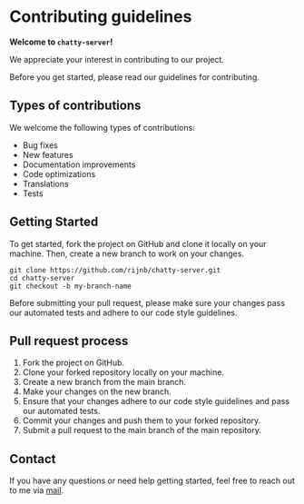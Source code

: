 # Contributing guidelines

**Welcome to `chatty-server`!**

We appreciate your interest in contributing to our project.

Before you get started, please read our guidelines for contributing.

## Types of contributions

We welcome the following types of contributions:

- Bug fixes
- New features
- Documentation improvements
- Code optimizations
- Translations
- Tests

## Getting Started

To get started, fork the project on GitHub and clone it locally on your machine.
Then, create a new branch to work on your changes.

```
git clone https://github.com/rijnb/chatty-server.git
cd chatty-server
git checkout -b my-branch-name

```

Before submitting your pull request, please make sure your changes pass our
automated tests and adhere to our code style guidelines.

## Pull request process

1. Fork the project on GitHub.
2. Clone your forked repository locally on your machine.
3. Create a new branch from the main branch.
4. Make your changes on the new branch.
5. Ensure that your changes adhere to our code style guidelines and pass our automated tests.
6. Commit your changes and push them to your forked repository.
7. Submit a pull request to the main branch of the main repository.

## Contact

If you have any questions or need help getting started,
feel free to reach out to me via [mail](mailto:rijn@buve.nl).
